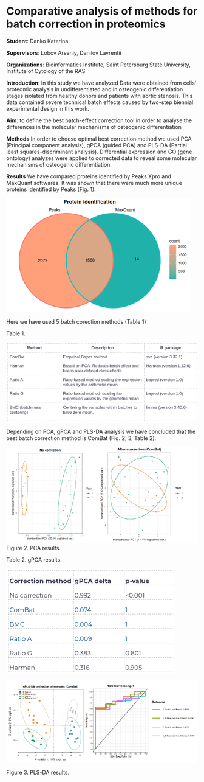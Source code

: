 # Comparative analysis of methods for batch correction in proteomics
**Student**: Danko Katerina

**Supervisors**: Lobov Arseniy, Danilov Lavrentii

**Organizations**: Bioinformatics Institute, Saint Petersburg State University, Institute of Cytology of the RAS

**Introduction**:
In this study we have analyzed Data were obtained from cells' proteomic analysis in undifferentiated and in osteogenic differentiation stages isolated from healthy donors and patients with aortic stenosis. This data contained severe technical batch effects caused by two-step biennial experimental design in this work.

**Aim**: to define the best batch-effect correction tool in order to analyse the differences in the molecular mechanisms of osteogenic differentiation 

**Methods**
In order to choose optimal best correction method we used PCA (Principal component analysis), gPCA (guided PCA) and PLS-DA (Partial least squares-discriminant analysis).
Differential expression and GO (gene ontology) analyzes were applied to corrected data to reveal some molecular mechanisms of osteogenic differentiation.

**Results**
We have compared proteins identified by Peaks Xpro and MaxQuant softwares. It was shown that there were much more unique proteins identified by Peaks (Fig. 1).

![Figure 1. Venn Diagram illustrating number of identified proteins.](/Figures/Protein_identification.png)


Here we have used 5 batch corection methods (Table 1)

Table 1.

![](/Figures/Batch_correction_methods.png)

Depending on PCA, gPCA and PLS-DA analysis we have concluded that the best batch correction method is ComBat (Fig. 2, 3, Table 2).

![Figure 2. PCA results.](/Figures/PCA.png)
Figure 2. PCA results.

Table 2. gPCA results.

![](/Figures/gPCA.png)

![Figure 3. PLS-DA results.](/Figures/PLS-DA_ComBat.png)

Figure 3. PLS-DA results.





